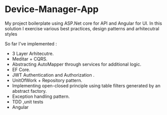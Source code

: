 # Device-Manager-App



My project boilerplate using ASP.Net core for API and Angular for UI.
In this solution I exercise various best practices, design patterns and arhitecutral styles

So far I've implemented :

* 3 Layer Arhitecutre.
* Meditar + CQRS.
* Abstracting AutoMapper through services for additional logic.
* EF Core.
* JWT Authentication and Authorization .
* UnitOfWork + Repository pattern.
* Implementing open-closed principle using table filters generated by an abstract factory.
* Exception handling pattern.
* TDD ,unit tests
* Angular
                    

 
